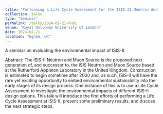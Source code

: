 ```yaml
---
title: "Performing a Life Cycle Assessment for the ISIS-II Neutron And Muon Source"
collection: talks
type: "Seminar"
permalink: /talks/2024-02-21-RHUL
venue: "Royal Holloway University of London"
date: 2024-02-21
location: "Egham, UK"
---
```


A seminar on evaluating the environmental impact of ISIS-II.

Abstract: 
The ISIS-II Neutron and Muon Source is the proposed next generation of, and successor to, the ISIS Neutron and Muon Source based at the Rutherford Appleton Laboratory in the United Kingdom. Construction is estimated to begin sometime after 2030 and, as such, ISIS-II will have the rare yet exciting opportunity to embed environmental sustainability into the early stages of its design process. One instance of this is to use a Life Cycle Assessment to investigate the environmental impacts of different ISIS-II design options. This talk will introduce the first efforts of performing a Life Cycle Assessment at ISIS-II, present some preliminary results, and discuss the next strategic steps.